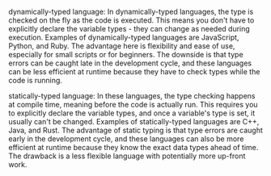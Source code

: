 dynamically-typed language: In dynamically-typed languages, the type is checked on the fly as the code is executed. This means you don't have to explicitly declare the variable types - they can change as needed during execution. Examples of dynamically-typed languages are JavaScript, Python, and Ruby. The advantage here is flexibility and ease of use, especially for small scripts or for beginners. The downside is that type errors can be caught late in the development cycle, and these languages can be less efficient at runtime because they have to check types while the code is running.

statically-typed language: In these languages, the type checking happens at compile time, meaning before the code is actually run. This requires you to explicitly declare the variable types, and once a variable's type is set, it usually can't be changed. Examples of statically-typed languages are C++, Java, and Rust. The advantage of static typing is that type errors are caught early in the development cycle, and these languages can also be more efficient at runtime because they know the exact data types ahead of time. The drawback is a less flexible language with potentially more up-front work.
